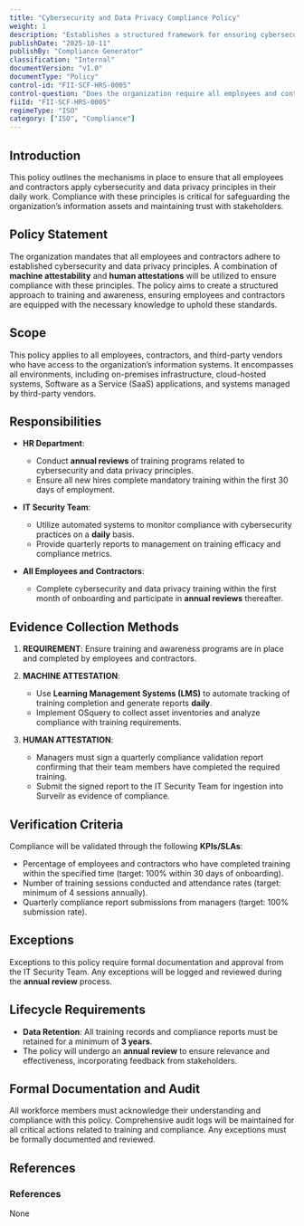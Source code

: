 ```yaml
---
title: "Cybersecurity and Data Privacy Compliance Policy"
weight: 1
description: "Establishes a structured framework for ensuring cybersecurity and data privacy compliance among employees and contractors through training and attestation mechanisms."
publishDate: "2025-10-11"
publishBy: "Compliance Generator"
classification: "Internal"
documentVersion: "v1.0"
documentType: "Policy"
control-id: "FII-SCF-HRS-0005"
control-question: "Does the organization require all employees and contractors to apply cybersecurity & data privacy principles in their daily work?"
fiiId: "FII-SCF-HRS-0005"
regimeType: "ISO"
category: ["ISO", "Compliance"]
---
```


## Introduction

This policy outlines the mechanisms in place to ensure that all employees and contractors apply cybersecurity and data privacy principles in their daily work. Compliance with these principles is critical for safeguarding the organization’s information assets and maintaining trust with stakeholders.

## Policy Statement

The organization mandates that all employees and contractors adhere to established cybersecurity and data privacy principles. A combination of **machine attestability** and **human attestations** will be utilized to ensure compliance with these principles. The policy aims to create a structured approach to training and awareness, ensuring employees and contractors are equipped with the necessary knowledge to uphold these standards.

## Scope

This policy applies to all employees, contractors, and third-party vendors who have access to the organization’s information systems. It encompasses all environments, including on-premises infrastructure, cloud-hosted systems, Software as a Service (SaaS) applications, and systems managed by third-party vendors. 

## Responsibilities

- **HR Department**: 
  - Conduct **annual reviews** of training programs related to cybersecurity and data privacy principles.
  - Ensure all new hires complete mandatory training within the first 30 days of employment.

- **IT Security Team**: 
  - Utilize automated systems to monitor compliance with cybersecurity practices on a **daily** basis.
  - Provide quarterly reports to management on training efficacy and compliance metrics.

- **All Employees and Contractors**: 
  - Complete cybersecurity and data privacy training within the first month of onboarding and participate in **annual reviews** thereafter.

## Evidence Collection Methods

1. **REQUIREMENT**: Ensure training and awareness programs are in place and completed by employees and contractors.
   
2. **MACHINE ATTESTATION**: 
   - Use **Learning Management Systems (LMS)** to automate tracking of training completion and generate reports **daily**.
   - Implement OSquery to collect asset inventories and analyze compliance with training requirements.

3. **HUMAN ATTESTATION**: 
   - Managers must sign a quarterly compliance validation report confirming that their team members have completed the required training.
   - Submit the signed report to the IT Security Team for ingestion into Surveilr as evidence of compliance.

## Verification Criteria

Compliance will be validated through the following **KPIs/SLAs**:
- Percentage of employees and contractors who have completed training within the specified time (target: 100% within 30 days of onboarding).
- Number of training sessions conducted and attendance rates (target: minimum of 4 sessions annually).
- Quarterly compliance report submissions from managers (target: 100% submission rate).

## Exceptions

Exceptions to this policy require formal documentation and approval from the IT Security Team. Any exceptions will be logged and reviewed during the **annual review** process.

## Lifecycle Requirements

- **Data Retention**: All training records and compliance reports must be retained for a minimum of **3 years**.
- The policy will undergo an **annual review** to ensure relevance and effectiveness, incorporating feedback from stakeholders.

## Formal Documentation and Audit

All workforce members must acknowledge their understanding and compliance with this policy. Comprehensive audit logs will be maintained for all critical actions related to training and compliance. Any exceptions must be formally documented and reviewed.

## References

### References
None